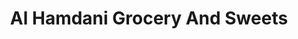 ---
title: "Al Hamdani Grocery And Sweets"
url: /kent/al-hamdani-grocery-and-sweets/
shop: supermarket
---